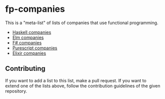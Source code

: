 # fp-companies

This is a "meta-list" of lists of companies that use functional programming.

 - [Haskell companies](https://github.com/erkmos/haskell-companies)
 - [Elm companies](https://github.com/jah2488/elm-companies)
 - [F# companies](https://github.com/fsprojects/fsharp-companies)
 - [Purescript companies](https://github.com/ajnsit/purescript-companies)
 - [Elixir companies](https://github.com/beam-community/elixir-companies)

## Contributing

If you want to add a list to this list, make a pull request. If you want to extend one of the lists above, follow the contribution guidelines of the given repository.
